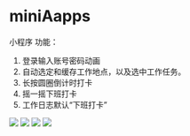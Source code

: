 # miniAapps
小程序
功能：

1. 登录输入账号密码动画
2. 自动选定和缓存工作地点，以及选中工作任务。
3. 长按圆圈倒计时打卡
4. 摇一摇下班打卡
5. 工作日志默认“下班打卡”


![](http://ozhqm0ga1.bkt.clouddn.com/4aa27d5067b29bf786357ebd40742e80.png)
![](http://ozhqm0ga1.bkt.clouddn.com/605509ac6fe39e8d8a2c809348a14ed6.png)
![](http://ozhqm0ga1.bkt.clouddn.com/378675c82efcde56a8f9c126b10822cf.png)
![](http://ozhqm0ga1.bkt.clouddn.com/53c14127bac980e7cab2363ddb31cd2b.png)
